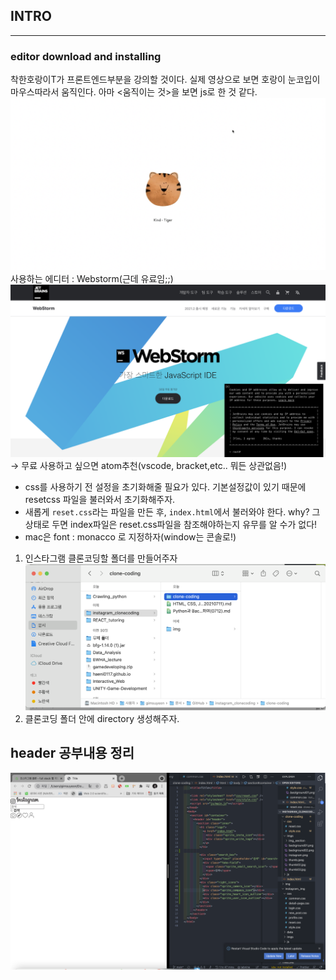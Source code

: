 ## INTRO
----
### editor download and installing
착한호랑이T가 프론트엔드부분을 강의할 것이다. 실제 영상으로 보면 호랑이 눈코입이 마우스따라서 움직인다. 아마 <움직이는 것>을 보면 js로 한 것 같다. 
![pic1](./img/프론트엔드1강_1.png)
사용하는 에디터 : Webstorm(근데 유료임;;)
![pic1](./img/프론트엔드1강_2.png)
-> 무료 사용하고 싶으면 atom추천(vscode, bracket,etc.. 뭐든 상관없음!)
- css를 사용하기 전 설정을 초기화해줄 필요가 있다. 기본설정값이 있기 때문에 resetcss 파일을 불러와서 초기화해주자.
- 새롭게 `reset.css`라는 파일을 만든 후, `index.html`에서 불러와야 한다. why? 그 상태로 두면 index파일은 reset.css파일을 참조해야하는지 유무를 알 수가 없다!
- mac은 font : monacco 로 지정하자(window는 콘솔로!)
1. 인스타그램 클론코딩할 폴더를 만들어주자
![pic1](./img/프론트엔드1강_3.png)
2. 클론코딩 폴더 안에 <Css> directory 생성해주자.

## header 공부내용 정리
![pic1](./img/header실습0712_1.png)

  
  
